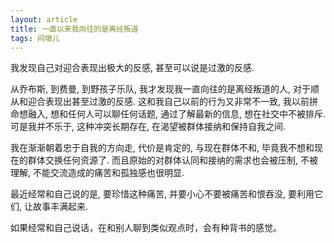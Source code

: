 ```yaml
---
layout: article
title: 一直以来我向往的是离经叛道
tags: 闷墩儿
---
```


我发现自己对迎合表现出极大的反感, 甚至可以说是过激的反感. 
<!--more-->

从乔布斯, 到费曼, 到野孩子乐队, 我才发现我一直向往的是离经叛道的人, 对于顺从和迎合表现出甚至过激的反感. 这和我自己以前的行为又非常不一致, 我以前拼命想融入, 想和任何人可以聊任何话题, 通过了解最新的信息, 想在社交中不被排斥. 可是我并不乐于, 这种冲突长期存在, 在渴望被群体接纳和保持自我之间. 

我在渐渐朝着忠于自我的方向走, 代价是肯定的, 与现在群体不和, 毕竟我不想和现在的群体交换任何资源了. 而且原始的对群体认同和接纳的需求也会被压制, 不被理解, 不能交流造成的痛苦和孤独感也很明显. 

最近经常和自己说的是, 要珍惜这种痛苦, 并要小心不要被痛苦和恨吞没, 要利用它们, 让故事丰满起来. 

如果经常和自己说话，在和别人聊到类似观点时，会有种背书的感觉。

